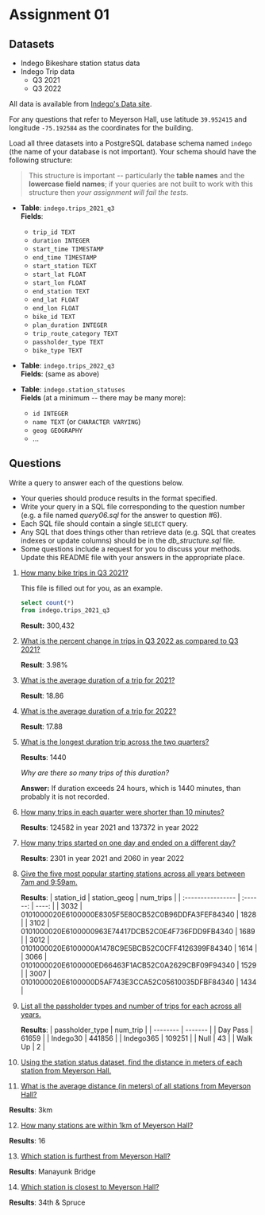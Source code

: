 # Assignment 01

## Datasets

* Indego Bikeshare station status data
* Indego Trip data
  - Q3 2021
  - Q3 2022

All data is available from [Indego's Data site](https://www.rideindego.com/about/data/).

For any questions that refer to Meyerson Hall, use latitude `39.952415` and longitude `-75.192584` as the coordinates for the building.

Load all three datasets into a PostgreSQL database schema named `indego` (the name of your database is not important). Your schema should have the following structure:

> This structure is important -- particularly the **table names** and the **lowercase field names**; if your queries are not built to work with this structure then _your assignment will fail the tests_.

* **Table**: `indego.trips_2021_q3`  
  **Fields**:
    * `trip_id TEXT`
    * `duration INTEGER`
    * `start_time TIMESTAMP`
    * `end_time TIMESTAMP`
    * `start_station TEXT`
    * `start_lat FLOAT`
    * `start_lon FLOAT`
    * `end_station TEXT`
    * `end_lat FLOAT`
    * `end_lon FLOAT`
    * `bike_id TEXT`
    * `plan_duration INTEGER`
    * `trip_route_category TEXT`
    * `passholder_type TEXT`
    * `bike_type TEXT`

* **Table**: `indego.trips_2022_q3`  
  **Fields**: (same as above)

* **Table**: `indego.station_statuses`  
  **Fields** (at a minimum -- there may be many more):
    * `id INTEGER`
    * `name TEXT` (or `CHARACTER VARYING`)
    * `geog GEOGRAPHY`
    * ...

## Questions

Write a query to answer each of the questions below.
* Your queries should produce results in the format specified.
* Write your query in a SQL file corresponding to the question number (e.g. a file named _query06.sql_ for the answer to question #6).
* Each SQL file should contain a single `SELECT` query.
* Any SQL that does things other than retrieve data (e.g. SQL that creates indexes or update columns) should be in the _db_structure.sql_ file.
* Some questions include a request for you to discuss your methods. Update this README file with your answers in the appropriate place.


1. [How many bike trips in Q3 2021?](query01.sql)

    This file is filled out for you, as an example.

    ```SQL
    select count(*)
    from indego.trips_2021_q3
    ```

    **Result:** 300,432

2. [What is the percent change in trips in Q3 2022 as compared to Q3 2021?](query02.sql)

    **Result**: 3.98%
3. [What is the average duration of a trip for 2021?](query03.sql)

    **Result**: 18.86

4. [What is the average duration of a trip for 2022?](query04.sql)

    **Result**: 17.88

5. [What is the longest duration trip across the two quarters?](query05.sql)
    
    **Results**: 1440

    _Why are there so many trips of this duration?_

    **Answer:** If duration exceeds 24 hours, which is 1440 minutes, than probably it is not recorded. 

6. [How many trips in each quarter were shorter than 10 minutes?](query06.sql)
    
    **Results**: 124582 in year 2021 and 137372 in year 2022

7. [How many trips started on one day and ended on a different day?](query07.sql)

    **Results**: 2301 in year 2021 and 2060 in year 2022

8. [Give the five most popular starting stations across all years between 7am and 9:59am.](query08.sql)

    **Results**:
    | station_id        | station_geog | num_trips |
    | :---------------- | :------: | ----: |
    |	3032              | 0101000020E6100000E8305F5E80CB52C0B96DDFA3FEF84340	| 1828 |
    | 3102              | 0101000020E6100000963E74417DCB52C0E4F736FDD9FB4340	| 1689 |
    | 3012              | 0101000020E6100000A1478C9E5BCB52C0CFF4126399F84340	| 1614 |
    | 3066              | 0101000020E6100000ED66463F1ACB52C0A2629CBF09F94340	| 1529 |
    | 3007              | 0101000020E6100000D5AF743E3CCA52C05610035DFBF84340	| 1434 |

9. [List all the passholder types and number of trips for each across all years.](query09.sql)

   **Results**: 
  | passholder_type    | num_trip |
  | -------- | ------- |
  | Day Pass  | 61659   |
  | Indego30 | 441856    |
  | Indego365    | 109251    |
  | Null   | 43   |
  | Walk Up   | 2    |

10. [Using the station status dataset, find the distance in meters of each station from Meyerson Hall.](query10.sql)

11. [What is the average distance (in meters) of all stations from Meyerson Hall?](query11.sql)

 **Results**: 3km

12. [How many stations are within 1km of Meyerson Hall?](query12.sql)

**Results**: 16

13. [Which station is furthest from Meyerson Hall?](query13.sql)

**Results**: Manayunk Bridge

14. [Which station is closest to Meyerson Hall?](query14.sql)

**Results**: 34th & Spruce
